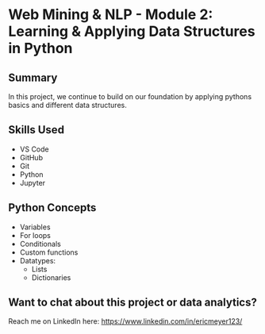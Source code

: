 # Web Mining & NLP - Module 2: Learning & Applying Data Structures in Python

## Summary
In this project, we continue to build on our foundation by applying pythons basics and different data structures.

## Skills Used
- VS Code
- GitHub
- Git
- Python
- Jupyter

## Python Concepts 
- Variables
- For loops
- Conditionals
- Custom functions
- Datatypes:
  - Lists
  - Dictionaries

## Want to chat about this project or data analytics?
Reach me on LinkedIn here: https://www.linkedin.com/in/ericmeyer123/
